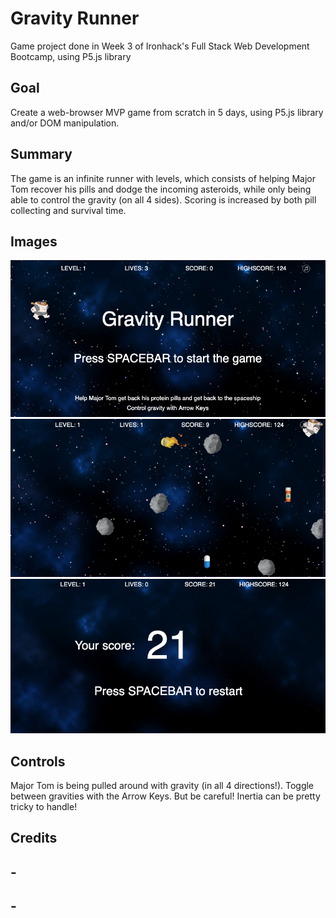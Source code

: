 # Gravity Runner

Game project done in Week 3 of Ironhack's Full Stack Web Development Bootcamp, using P5.js library

## Goal

Create a web-browser MVP game from scratch in 5 days, using P5.js library and/or DOM manipulation.

## Summary

The game is an infinite runner with levels, which consists of helping Major Tom recover his pills and dodge the incoming asteroids, while only being able to control the gravity (on all 4 sides).
Scoring is increased by both pill collecting and survival time.

## Images

<img src="./assets/screenshots/Screenshot 2020-04-09 at 16.01.48.png" alt="Start screen image">
<img src="./assets/screenshots/Screenshot 2020-04-09 at 16.14.27.png" alt="Ingame image">
<img src="./assets/screenshots/Screenshot 2020-04-09 at 16.14.40.png" alt="End screen image">

## Controls

Major Tom is being pulled around with gravity (in all 4 directions!). Toggle between gravities with the Arrow Keys. But be careful! Inertia can be pretty tricky to handle!

## Credits

## -

## -
